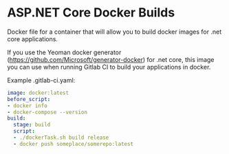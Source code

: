 # ASP.NET Core Docker Builds

Docker file for a container that will allow you to build docker images for .net core applications.

If you use the Yeoman docker generator (https://github.com/Microsoft/generator-docker) for .net core, 
this image you can use when running Gitlab CI to build your applications in docker.

Example .gitlab-ci.yaml:

```yml
image: docker:latest
before_script:
- docker info
- docker-compose --version
build:
  stage: build
  script:
  - ./dockerTask.sh build release
  - docker push someplace/somerepo:latest
```
